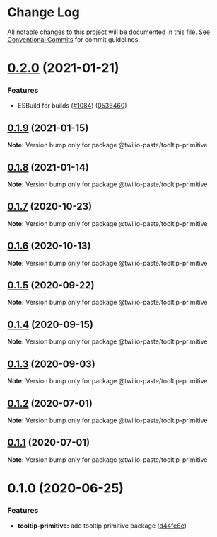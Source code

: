 # Change Log

All notable changes to this project will be documented in this file.
See [Conventional Commits](https://conventionalcommits.org) for commit guidelines.

# [0.2.0](https://github.com/twilio-labs/paste/compare/@twilio-paste/tooltip-primitive@0.1.9...@twilio-paste/tooltip-primitive@0.2.0) (2021-01-21)


### Features

* ESBuild for builds ([#1084](https://github.com/twilio-labs/paste/issues/1084)) ([0536460](https://github.com/twilio-labs/paste/commit/053646011508be10477d5b732269cdb0419235d7))





## [0.1.9](https://github.com/twilio-labs/paste/compare/@twilio-paste/tooltip-primitive@0.1.8...@twilio-paste/tooltip-primitive@0.1.9) (2021-01-15)

**Note:** Version bump only for package @twilio-paste/tooltip-primitive





## [0.1.8](https://github.com/twilio-labs/paste/compare/@twilio-paste/tooltip-primitive@0.1.7...@twilio-paste/tooltip-primitive@0.1.8) (2021-01-14)

**Note:** Version bump only for package @twilio-paste/tooltip-primitive





## [0.1.7](https://github.com/twilio-labs/paste/compare/@twilio-paste/tooltip-primitive@0.1.6...@twilio-paste/tooltip-primitive@0.1.7) (2020-10-23)

**Note:** Version bump only for package @twilio-paste/tooltip-primitive





## [0.1.6](https://github.com/twilio-labs/paste/compare/@twilio-paste/tooltip-primitive@0.1.5...@twilio-paste/tooltip-primitive@0.1.6) (2020-10-13)

**Note:** Version bump only for package @twilio-paste/tooltip-primitive





## [0.1.5](https://github.com/twilio-labs/paste/compare/@twilio-paste/tooltip-primitive@0.1.4...@twilio-paste/tooltip-primitive@0.1.5) (2020-09-22)

**Note:** Version bump only for package @twilio-paste/tooltip-primitive





## [0.1.4](https://github.com/twilio-labs/paste/compare/@twilio-paste/tooltip-primitive@0.1.3...@twilio-paste/tooltip-primitive@0.1.4) (2020-09-15)

**Note:** Version bump only for package @twilio-paste/tooltip-primitive





## [0.1.3](https://github.com/twilio-labs/paste/compare/@twilio-paste/tooltip-primitive@0.1.2...@twilio-paste/tooltip-primitive@0.1.3) (2020-09-03)

**Note:** Version bump only for package @twilio-paste/tooltip-primitive





## [0.1.2](https://github.com/twilio-labs/paste/compare/@twilio-paste/tooltip-primitive@0.1.1...@twilio-paste/tooltip-primitive@0.1.2) (2020-07-01)

**Note:** Version bump only for package @twilio-paste/tooltip-primitive





## [0.1.1](https://github.com/twilio-labs/paste/compare/@twilio-paste/tooltip-primitive@0.1.0...@twilio-paste/tooltip-primitive@0.1.1) (2020-07-01)

**Note:** Version bump only for package @twilio-paste/tooltip-primitive





# 0.1.0 (2020-06-25)


### Features

* **tooltip-primitive:** add tooltip primitive package ([d44fe8e](https://github.com/twilio-labs/paste/commit/d44fe8e07f18340384967b8f3eecc1f218e31c4d))
